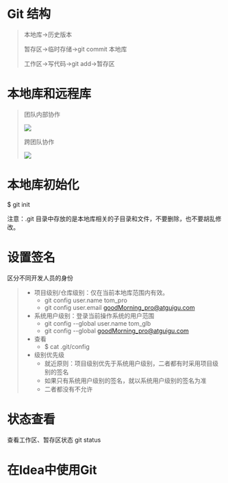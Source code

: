 # Git 结构

> 本地库->历史版本
>
> 暂存区->临时存储->git commit 本地库
>
> 工作区->写代码->git add->暂存区

# 本地库和远程库

> 团队内部协作
>
> ![](http://ahzy.sooman.cn/团队内部模式.png)
>
> 跨团队协作
>
> ![](http://ahzy.sooman.cn/跨团队协作.png)



# 本地库初始化

$ git init

注意：.git 目录中存放的是本地库相关的子目录和文件，不要删除，也不要胡乱修改。

# 设置签名

区分不同开发人员的身份

> - 项目级别/仓库级别：仅在当前本地库范围内有效。
>   - git config user.name tom_pro
>   - git config user.email goodMorning_pro@atguigu.com
> - 系统用户级别：登录当前操作系统的用户范围
>   - git config --global user.name tom_glb
>   - git config --global goodMorning_pro@atguigu.com
> - 查看
>   - $ cat .git/config
> - 级别优先级
>   - 就近原则：项目级别优先于系统用户级别，二者都有时采用项目级别的签名
>   - 如果只有系统用户级别的签名，就以系统用户级别的签名为准
>   - 二者都没有不允许

# 状态查看

查看工作区、暂存区状态 git status 

# 在Idea中使用Git

